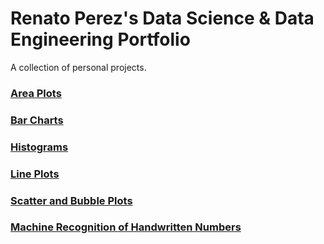 # Renato Perez's Data Science &amp; Data Engineering Portfolio 

A collection of personal projects.

### [Area Plots](https://github.com/RenatoPeG/portfolio/blob/main/Area%20Plots)

### [Bar Charts](https://github.com/RenatoPeG/portfolio/tree/main/Bar%20Charts)

### [Histograms](https://github.com/RenatoPeG/portfolio/blob/main/Histograms)

### [Line Plots](https://github.com/RenatoPeG/portfolio/blob/main/Line%20Plots)

### [Scatter and Bubble Plots](https://github.com/RenatoPeG/portfolio/tree/main/Scatter%20Plots%20and%20Bubble%20Plots)

### [Machine Recognition of Handwritten Numbers](https://github.com/RenatoPeG/portfolio/tree/main/Machine%20Recognition%20of%20Handwritten%20Numbers)